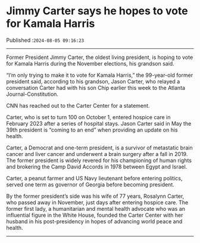 # Jimmy Carter says he hopes to vote for Kamala Harris

Published :`2024-08-05 09:16:23`

---

Former President Jimmy Carter, the oldest living president, is hoping to vote for Kamala Harris during the November elections, his grandson said.

“I’m only trying to make it to vote for Kamala Harris,” the 99-year-old former president said, according to his grandson, Jason Carter, who relayed a conversation Carter had with his son Chip earlier this week to the Atlanta Journal-Constitution.

CNN has reached out to the Carter Center for a statement.

Carter, who is set to turn 100 on October 1, entered hospice care in February 2023 after a series of hospital stays. Jason Carter said in May the 39th president is “coming to an end” when providing an update on his health.

Carter, a Democrat and one-term president, is a survivor of metastatic brain cancer and liver cancer and underwent a brain surgery after a fall in 2019. The former president is widely revered for his championing of human rights and brokering the Camp David Accords in 1978 between Egypt and Israel.

Carter, a peanut farmer and US Navy lieutenant before entering politics, served one term as governor of Georgia before becoming president.

By the former president’s side was his wife of 77 years, Rosalynn Carter, who passed away in November, just days after entering hospice care. The former first lady, a humanitarian and mental health advocate who was an influential figure in the White House, founded the Carter Center with her husband in his post-presidency in hopes of advancing world peace and health.

---

